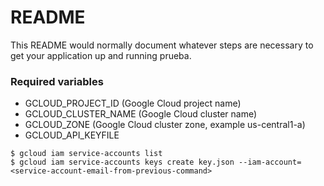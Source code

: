 # README #

This README would normally document whatever steps are necessary to get your application up and running prueba.

### Required variables ###

- GCLOUD_PROJECT_ID (Google Cloud project name)
- GCLOUD_CLUSTER_NAME (Google Cloud cluster name)
- GCLOUD_ZONE (Google Cloud cluster zone, example us-central1-a)
- GCLOUD_API_KEYFILE
```
$ gcloud iam service-accounts list
$ gcloud iam service-accounts keys create key.json --iam-account=<service-account-email-from-previous-command>
```





